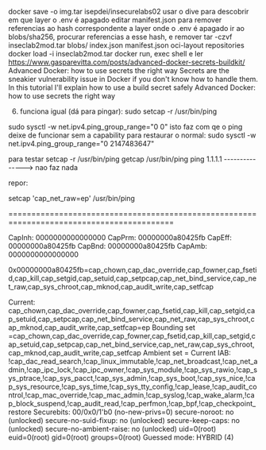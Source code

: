 docker save -o img.tar isepdei/insecurelabs02
usar o dive para descobrir em que layer o .env é apagado
editar manifest.json para remover referencias ao hash correspondente a layer onde o .env é apagado
ir ao blobs/sha256, procurar referencias a esse hash, e remover
tar -czvf inseclab2mod.tar blobs/ index.json manifest.json oci-layout repositories
docker load -i inseclab2mod.tar
docker run, exec shell e ler
https://www.gasparevitta.com/posts/advanced-docker-secrets-buildkit/
Advanced Docker: how to use secrets the right way
Secrets are the sneakier vulnerability issue in Docker if you don't know how to handle them. In this tutorial I'll explain how to use a build secret safely
Advanced Docker: how to use secrets the right way


6. funciona igual (dá para pingar): sudo setcap -r /usr/bin/ping
 
sudo sysctl -w net.ipv4.ping_group_range="0 0"
isto faz com qe o ping deixe de funcionar sem a capability
para restaurar o normal: sudo sysctl -w net.ipv4.ping_group_range="0 2147483647" 

para testar
setcap -r /usr/bin/ping
getcap /usr/bin/ping
ping 1.1.1.1 ---------------> nao faz nada

repor:

setcap 'cap_net_raw=ep' /usr/bin/ping

==========================================================================================

CapInh:	0000000000000000
CapPrm:	00000000a80425fb
CapEff:	00000000a80425fb
CapBnd:	00000000a80425fb
CapAmb:	0000000000000000


0x00000000a80425fb=cap_chown,cap_dac_override,cap_fowner,cap_fsetid,cap_kill,cap_setgid,cap_setuid,cap_setpcap,cap_net_bind_service,cap_net_raw,cap_sys_chroot,cap_mknod,cap_audit_write,cap_setfcap


Current: cap_chown,cap_dac_override,cap_fowner,cap_fsetid,cap_kill,cap_setgid,cap_setuid,cap_setpcap,cap_net_bind_service,cap_net_raw,cap_sys_chroot,cap_mknod,cap_audit_write,cap_setfcap=ep
Bounding set =cap_chown,cap_dac_override,cap_fowner,cap_fsetid,cap_kill,cap_setgid,cap_setuid,cap_setpcap,cap_net_bind_service,cap_net_raw,cap_sys_chroot,cap_mknod,cap_audit_write,cap_setfcap
Ambient set =
Current IAB: !cap_dac_read_search,!cap_linux_immutable,!cap_net_broadcast,!cap_net_admin,!cap_ipc_lock,!cap_ipc_owner,!cap_sys_module,!cap_sys_rawio,!cap_sys_ptrace,!cap_sys_pacct,!cap_sys_admin,!cap_sys_boot,!cap_sys_nice,!cap_sys_resource,!cap_sys_time,!cap_sys_tty_config,!cap_lease,!cap_audit_control,!cap_mac_override,!cap_mac_admin,!cap_syslog,!cap_wake_alarm,!cap_block_suspend,!cap_audit_read,!cap_perfmon,!cap_bpf,!cap_checkpoint_restore
Securebits: 00/0x0/1'b0 (no-new-privs=0)
 secure-noroot: no (unlocked)
 secure-no-suid-fixup: no (unlocked)
 secure-keep-caps: no (unlocked)
 secure-no-ambient-raise: no (unlocked)
uid=0(root) euid=0(root)
gid=0(root)
groups=0(root)
Guessed mode: HYBRID (4)



